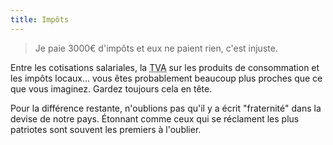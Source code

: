 ```yaml
---
title: Impôts
---
```


> Je paie 3000€ d'impôts et eux ne paient rien, c'est injuste.

Entre les cotisations salariales, la
<abbr title="Taxe sur la Valeur Ajoutée">TVA</abbr> sur les produits de
consommation et les impôts locaux… vous êtes probablement beaucoup plus proches
que ce que vous imaginez. Gardez toujours cela en tête.

Pour la différence restante, n'oublions pas qu'il y a écrit "fraternité" dans la
devise de notre pays. Étonnant comme ceux qui se réclament les plus patriotes
sont souvent les premiers à l'oublier.

